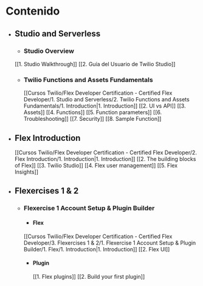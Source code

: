 # Contenido
- ## Studio and Serverless
	- ### Studio Overview
	[[1. Studio Walkthrough]]
		[[2. Guía del Usuario de Twilio Studio]]
	- ### Twilio Functions and Assets Fundamentals
		[[Cursos Twilio/Flex Developer Certification - Certified Flex Developer/1. Studio and Serverless/2. Twilio Functions and Assets Fundamentals/1. Introduction|1. Introduction]]
		[[2. UI vs API]]
		[[3. Assets]]
		[[4. Functions]]
		[[5. Function parameters]]
		[[6. Troubleshooting]]
		[[7. Security]]
		[[8. Sample Function]]
- ## Flex Introduction
	[[Cursos Twilio/Flex Developer Certification - Certified Flex Developer/2. Flex Introduction/1. Introduction|1. Introduction]]
	[[2. The building blocks of Flex]]
	[[3. Twilio Studio]]
	[[4. Flex user management]]
	[[5. Flex Insights]]
- ## Flexercises 1 & 2
	 - ### Flexercise 1 Account Setup & Plugin Builder
		 - #### Flex
		 [[Cursos Twilio/Flex Developer Certification - Certified Flex Developer/3. Flexercises 1 & 2/1. Flexercise 1 Account Setup & Plugin Builder/1. Flex/1. Introduction|1. Introduction]]
			[[2. Flex UI]]
		- #### Plugin
			[[1. Flex plugins]]
			[[2. Build your first plugin]]